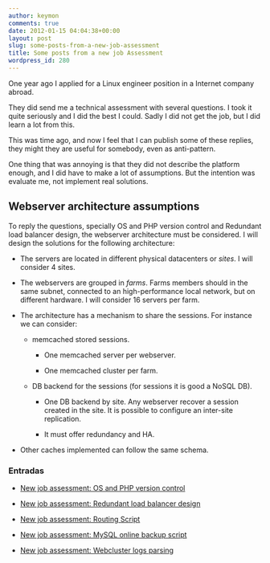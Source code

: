 ```yaml
---
author: keymon
comments: true
date: 2012-01-15 04:04:38+00:00
layout: post
slug: some-posts-from-a-new-job-assessment
title: Some posts from a new job Assessment
wordpress_id: 280
---
```


One year ago I applied for a Linux engineer position in a Internet company abroad.

They did send me a technical assessment with several questions. I took it quite seriously and I did the best I could. Sadly I did not get the job, but I did learn a lot from this.

This was time ago, and now I feel that I can publish some of these replies, they might they are useful for somebody, even as anti-pattern.

One thing that was annoying is that they did not describe the platform enough, and I did have to make a lot of assumptions. But the intention was evaluate me, not implement real solutions.


## Webserver architecture assumptions


To reply the questions, specially OS and PHP version control and Redundant load balancer design, the webserver architecture must be considered. I will design the solutions for the following architecture:



	
  * The servers are located in different physical datacenters or _sites_. I will consider 4 sites.

	
  * The webservers are grouped in _farms_. Farms members should in the same subnet,
connected to an high-performance local network, but on different hardware.
I will consider 16 servers per farm.

	
  * The architecture has a mechanism to share the sessions. For instance we can consider:

	
    * memcached stored sessions.

	
      * One memcached server per webserver.

	
      * One memcached cluster per farm.




	
    * DB backend for the sessions (for sessions it is good a NoSQL DB).

	
      * One DB backend by site. Any webserver recover a session created in the site.
It is possible to configure an inter-site replication.

	
      * It must offer redundancy and HA.







	
  * Other caches implemented can follow the same schema.




### Entradas





	
  * [New job assessment: OS and PHP version control](http://keymon.wordpress.com/2012/01/15/os-and-php-version-contro)

	
  * [New job assessment: Redundant load balancer design](http://keymon.wordpress.com/2012/01/15/new-job-assess…alancer-design/)

	
  * [New job assessment: Routing Script](http://keymon.wordpress.com/2012/01/15/routing-script)

	
  * [New job assessment: MySQL online backup script](http://keymon.wordpress.com/2012/01/15/new-job-assessment-mysql-online-backup-script/)

	
  * [New job assessment: Webcluster logs parsing](http://keymon.wordpress.com/2012/01/15/webcluster-logs-parsing/)


